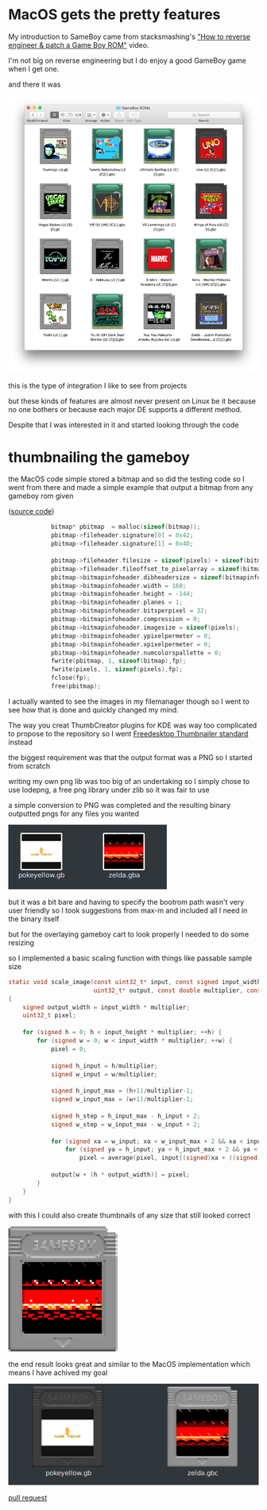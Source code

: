 <!--
.. title: Sameboy thumbnailer
.. slug: sameboy-thumbnailer
.. date: 2021-03-01 15:08:55 UTC+02:00
.. tags: 
.. category: 
.. link: 
.. description: pretty pictures
.. type: text
-->

# MacOS gets the pretty features

My introduction to SameBoy came from stacksmashing's ["How to reverse engineer & patch a Game Boy ROM"](https://youtu.be/dQLp5i8oS3Y) video.

I'm not big on reverse engineering but I do enjoy a good GameBoy game when I get one.

and there it was

![](/images/sameboy/quicklook.png)

this is the type of integration I like to see from projects

but these kinds of features are almost never present on Linux be it because no one bothers or because each major DE supports a different method.

Despite that I was interested in it and started looking through the code

# thumbnailing the gameboy

the MacOS code simple stored a bitmap and so did the testing code
so I went from there and made a simple example that output a bitmap from any gameboy rom given

([source code](https://github.com/Jan200101/SameBoy/blob/bmp-thumbnailer/Thumbnailer/main.c))
```c
            bitmap* pbitmap  = malloc(sizeof(bitmap));
            pbitmap->fileheader.signature[0] = 0x42;
            pbitmap->fileheader.signature[1] = 0x4D;

            pbitmap->fileheader.filesize = sizeof(pixels) + sizeof(bitmap);
            pbitmap->fileheader.fileoffset_to_pixelarray = sizeof(bitmap);
            pbitmap->bitmapinfoheader.dibheadersize = sizeof(bitmapinfoheader);
            pbitmap->bitmapinfoheader.width = 160;
            pbitmap->bitmapinfoheader.height = -144;
            pbitmap->bitmapinfoheader.planes = 1;
            pbitmap->bitmapinfoheader.bitsperpixel = 32;
            pbitmap->bitmapinfoheader.compression = 0;
            pbitmap->bitmapinfoheader.imagesize = sizeof(pixels);
            pbitmap->bitmapinfoheader.ypixelpermeter = 0;
            pbitmap->bitmapinfoheader.xpixelpermeter = 0;
            pbitmap->bitmapinfoheader.numcolorspallette = 0;
            fwrite(pbitmap, 1, sizeof(bitmap),fp);
            fwrite(pixels, 1, sizeof(pixels),fp);
            fclose(fp);
            free(pbitmap);
```

I actually wanted to see the images in my filemanager though so I went to see how that is done and quickly changed my mind.

The way you creat ThumbCreator plugins for KDE was way too complicated to propose to the repository so I went [Freedesktop Thumbnailer standard](https://specifications.freedesktop.org/thumbnail-spec/thumbnail-spec-latest.html) instead

the biggest requirement was that the output format was a PNG so I started from scratch

writing my own png lib was too big of an undertaking so I simply chose to use lodepng, a free png library under zlib so it was fair to use

a simple conversion to PNG was completed and the resulting binary outputted pngs for any files you wanted

![](/images/sameboy/103683381-6b58e080-4f8a-11eb-97ec-a2859dc807be.png)

but it was a bit bare and having to specify the bootrom path wasn't very user friendly so I took suggestions from max-m and included all I need in the binary itself

but for the overlaying gameboy cart to look properly I needed to do some resizing

so I implemented a basic scaling function with things like passable sample size

```c 
static void scale_image(const uint32_t* input, const signed input_width, const signed input_height,
                        uint32_t* output, const double multiplier, const signed samples)
{
    signed output_width = input_width * multiplier;
    uint32_t pixel;

    for (signed h = 0; h < input_height * multiplier; ++h) {
        for (signed w = 0; w < input_width * multiplier; ++w) {
            pixel = 0;

            signed h_input = h/multiplier;
            signed w_input = w/multiplier;

            signed h_input_max = (h+1)/multiplier-1;
            signed w_input_max = (w+1)/multiplier-1;

            signed h_step = h_input_max - h_input + 2;
            signed w_step = w_input_max - w_input + 2;

            for (signed xa = w_input; xa < w_input_max + 2 && xa < input_width; xa += w_step / samples)
                for (signed ya = h_input; ya < h_input_max + 2 && ya < input_width; ya += h_step / samples)
                    pixel = average(pixel, input[(signed)xa + ((signed)ya * input_width)]);

            output[w + (h * output_width)] = pixel;
        }
    }
}
```

with this I could also create thumbnails of any size that still looked correct

![](/images/sameboy/104072883-aa966400-520c-11eb-97ce-889af5328d5d.png)

the end result looks great and similar to the MacOS implementation which means I have achived my goal

![](/images/sameboy/104074209-cb13ed80-520f-11eb-915c-4ea99a2ca4c1.png)

[pull request](https://github.com/LIJI32/SameBoy/pull/320)